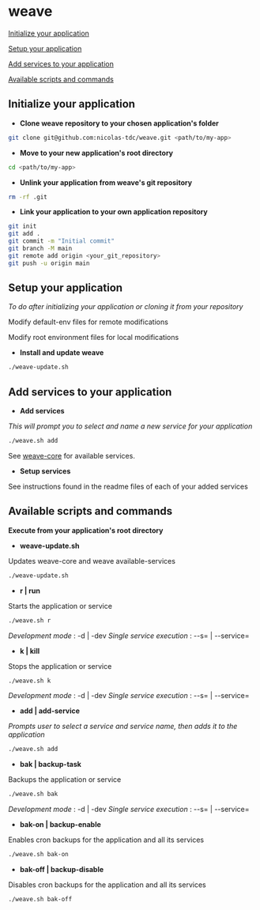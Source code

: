 # weave

[Initialize your application](#initialize-your-application)

[Setup your application](#setup-your-application)

[Add services to your application](#add-services-to-your-application)

[Available scripts and commands](#available-scripts-and-commands)

## Initialize your application

- **Clone weave repository to your chosen application's folder**
```bash
git clone git@github.com:nicolas-tdc/weave.git <path/to/my-app>
```

- **Move to your new application's root directory**
```bash
cd <path/to/my-app>
```

- **Unlink your application from weave's git repository**
```bash
rm -rf .git
```

- **Link your application to your own application repository**
```bash
git init
git add .
git commit -m "Initial commit"
git branch -M main
git remote add origin <your_git_repository>
git push -u origin main
```

## Setup your application   
*To do after initializing your application or cloning it from your repository*

Modify default-env files for remote modifications

Modify root environment files for local modifications

- **Install and update weave**
```bash
./weave-update.sh
```

## Add services to your application

- **Add services**

*This will prompt you to select and name a new service for your application*
```bash
./weave.sh add
```
See [weave-core](https://github.com/nicolas-tdc/weave-core) for available services.

- **Setup services**

See instructions found in the readme files of each of your added services

## Available scripts and commands
**Execute from your application's root directory**

- **weave-update.sh**

Updates weave-core and weave available-services
```bash
./weave-update.sh
```

- **r | run**

Starts the application or service
```bash
./weave.sh r
```
*Development mode* : -d | -dev
*Single service execution* : --s=<service-name> | --service=<service-name>

- **k | kill**

Stops the application or service
```bash
./weave.sh k
```
*Development mode* : -d | -dev
*Single service execution* : --s=<service-name> | --service=<service-name>

- **add | add-service**

*Prompts user to select a service and service name, then adds it to the application*
```bash
./weave.sh add
```

- **bak | backup-task**

Backups the application or service
```bash
./weave.sh bak
```
*Development mode* : -d | -dev
*Single service execution* : --s=<service-name> | --service=<service-name>

- **bak-on | backup-enable**

Enables cron backups for the application and all its services
```bash
./weave.sh bak-on
```

- **bak-off | backup-disable**

Disables cron backups for the application and all its services
```bash
./weave.sh bak-off
```

